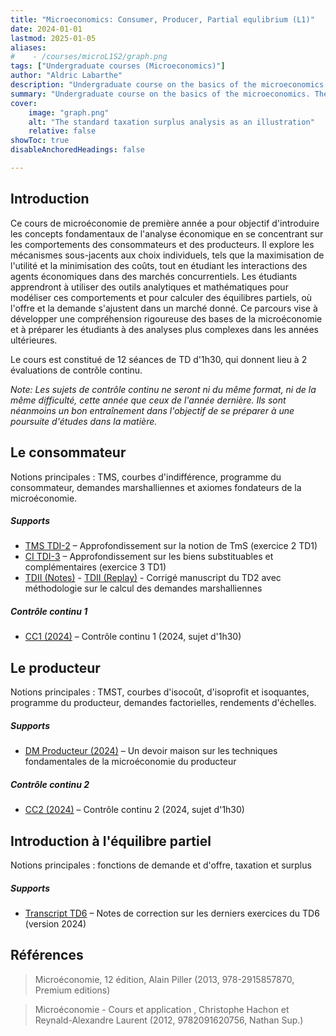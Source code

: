 ```yaml
---
title: "Microeconomics: Consumer, Producer, Partial equlibrium (L1)"
date: 2024-01-01
lastmod: 2025-01-05
aliases: 
#    - /courses/microL1S2/graph.png
tags: ["Undergraduate courses (Microeconomics)"]
author: "Aldric Labarthe"
description: "Undergraduate course on the basics of the microeconomics. The course is given in French at Université Panthéon-Sorbonne." 
summary: "Undergraduate course on the basics of the microeconomics. The course is given in French at Université Panthéon-Sorbonne." 
cover:
    image: "graph.png"
    alt: "The standard taxation surplus analysis as an illustration"
    relative: false
showToc: true
disableAnchoredHeadings: false

---
```


## Introduction

Ce cours de microéconomie de première année a pour objectif d'introduire les concepts fondamentaux de l'analyse économique en se concentrant sur les comportements des consommateurs et des producteurs. Il explore les mécanismes sous-jacents aux choix individuels, tels que la maximisation de l'utilité et la minimisation des coûts, tout en étudiant les interactions des agents économiques dans des marchés concurrentiels. Les étudiants apprendront à utiliser des outils analytiques et mathématiques pour modéliser ces comportements et pour calculer des équilibres partiels, où l'offre et la demande s'ajustent dans un marché donné. Ce parcours vise à développer une compréhension rigoureuse des bases de la microéconomie et à préparer les étudiants à des analyses plus complexes dans les années ultérieures.

Le cours est constitué de 12 séances de TD d'1h30, qui donnent lieu à 2 évaluations de contrôle continu. 

*Note: Les sujets de contrôle continu ne seront ni du même format, ni de la même difficulté, cette année que ceux de l'année dernière. Ils sont néanmoins un bon entraînement dans l'objectif de se préparer à une poursuite d'études dans la matière.*

## Le consommateur

Notions principales : TMS, courbes d'indifférence, programme du consommateur, demandes marshalliennes et axiomes fondateurs de la microéconomie.

##### Supports

+ [TMS TDI-2](td1.2TMSALABARTHE.pdf) – Approfondissement sur la notion de TmS (exercice 2 TD1)
+ [CI TDI-3](td1.3CIALABARTHE.pdf) – Approfondissement sur les biens substituables et complémentaires (exercice 3 TD1)
+ [TDII (Notes)](TD2_S2_Microéconomie_MIASHS_2025-02-17.pdf) - [TDII (Replay)](https://www.youtube.com/watch?v=M1tYqart6dM) - Corrigé manuscript du TD2 avec méthodologie sur le calcul des demandes marshalliennes

##### Contrôle continu 1

+ [CC1 (2024)](CC1-2024-AL.pdf) – Contrôle continu 1 (2024, sujet d'1h30)

## Le producteur

Notions principales : TMST, courbes d'isocoût, d'isoprofit et isoquantes, programme du producteur, demandes factorielles, rendements d'échelles.

##### Supports

+ [DM Producteur (2024)](DMProdALABARTHE.pdf) – Un devoir maison sur les techniques fondamentales de la microéconomie du producteur

##### Contrôle continu 2

+ [CC2 (2024)](CC2-2024-AL.pdf) – Contrôle continu 2 (2024, sujet d'1h30)

## Introduction à l'équilibre partiel

Notions principales : fonctions de demande et d'offre, taxation et surplus

##### Supports

+ [Transcript TD6](transcriptTD6-18av24.pdf) – Notes de correction sur les derniers exercices du TD6 (version 2024)

## Références


> Microéconomie, 12 édition, Alain Piller (2013, 978-2915857870, Premium editions)

> Microéconomie - Cours et application , Christophe Hachon et Reynald-Alexandre Laurent (2012, 9782091620756, Nathan Sup.)



